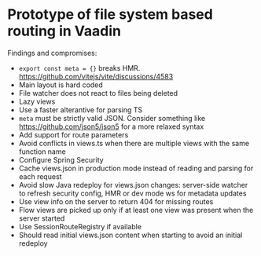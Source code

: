 # Prototype of file system based routing in Vaadin

Findings and compromises:
* `export const meta = {}` breaks HMR. https://github.com/vitejs/vite/discussions/4583
* Main layout is hard coded
* File watcher does not react to files being deleted
* Lazy views
* Use a faster alterantive for parsing TS
* `meta` must be strictly valid JSON. Consider something like https://github.com/json5/json5 for a more relaxed syntax
* Add support for route parameters
* Avoid conflicts in views.ts when there are multiple views with the same function name
* Configure Spring Security
* Cache views.json in production mode instead of reading and parsing for each request
* Avoid slow Java redeploy for views.json changes: server-side watcher to refresh security config, HMR or dev mode ws for metadata updates
* Use view info on the server to return 404 for missing routes
* Flow views are picked up only if at least one view was present when the server started
* Use SessionRouteRegistry if available
* Should read initial views.json content when starting to avoid an initial redeploy

